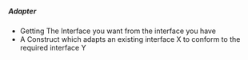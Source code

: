﻿##### Adapter
* Getting The Interface you want from the interface you have
* A Construct which adapts an existing interface X to conform to the required interface Y
